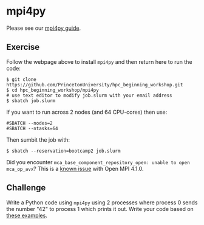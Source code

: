 # mpi4py

Please see our [mpi4py guide](https://researchcomputing.princeton.edu/support/knowledge-base/mpi4py).

## Exercise

Follow the webpage above to install `mpi4py` and then return here to run the code:

```
$ git clone https://github.com/PrincetonUniversity/hpc_beginning_workshop.git
$ cd hpc_beginning_workshop/mpi4py
# use text editor to modify job.slurm with your email address
$ sbatch job.slurm
```

If you want to run across 2 nodes (and 64 CPU-cores) then use:

```
#SBATCH --nodes=2
#SBATCH --ntasks=64
```

Then sumbit the job with:

```
$ sbatch --reservation=bootcamp2 job.slurm
```


Did you encounter `mca_base_component_repository_open: unable to open mca_op_avx`? This is a [known issue](https://github.com/open-mpi/ompi/issues/8323) with Open MPI 4.1.0.

## Challenge

Write a Python code using `mpi4py` using 2 processes where process 0 sends the number "42" to process 1 which prints it out. Write your code based on [these examples](https://mpi4py.readthedocs.io/en/stable/tutorial.html#point-to-point-communication).
